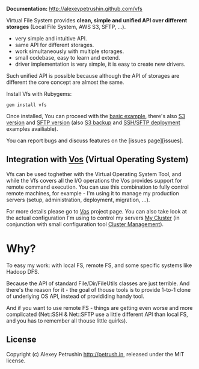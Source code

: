 **Documentation:** http://alexeypetrushin.github.com/vfs

Virtual File System provides **clean, simple and unified API over different storages** (Local File System, AWS S3, SFTP, ...).

- very simple and intuitive API.
- same API for different storages.
- work simultaneously with multiple storages.
- small codebase, easy to learn and extend.
- driver implementation is very simple, it is easy to create new drivers.

Such unified API is possible because although the API of storages are different the core concept are almost the same.

Install Vfs with Rubygems:

    gem install vfs

Once installed, You can proceed with the [basic example][basics], there's also [S3 version][s3_basics] and [SFTP version][ssh_basics] (also [S3 backup][s3_backup] and [SSH/SFTP deployment][ssh_deployment] examples availiable).

You can report bugs and discuss features on the [issues page][issues].

## Integration with [Vos][vos] (Virtual Operating System)

Vfs can be used toghether with the Virtual Operating System Tool, and while the Vfs covers all the I/O operations the Vos provides support for remote command execution.
You can use this combination to fully control remote machines, for example - I'm using it to manage my production servers (setup, administration, deployment, migration, ...).

For more details please go to [Vos][vos] project page.
You can also take look at the actual configuration I'm using to control my servers [My Cluster][my_cluster] (in conjunction with small configuration tool [Cluster Management][cluster_management]).

# Why?

To easy my work: with local FS, remote FS, and some specific systems like Hadoop DFS.

Because the API of standard File/Dir/FileUtils classes are just terrible. And there's the reason for it - the goal of thouse tools is to provide 1-to-1 clone of underlying OS API, instead of provididing handy tool.

And if you want to use remote FS - things are getting even worse and more complicated (Net::SSH & Net::SFTP use a little
different API than local FS, and you has to remember all thouse little quirks).

## License

Copyright (c) Alexey Petrushin http://petrush.in, released under the MIT license.

[vos]: http://github.com/alexeypetrushin/vos
[cluster_management]: http://github.com/alexeypetrushin/cluster_management
[my_cluster]: http://github.com/alexeypetrushin/my_cluster

[basics]:         http://alexeypetrushin.github.com/vfs/basics.html
[s3_basics]:      http://alexeypetrushin.github.com/vfs/s3_basics.html
[s3_backup]:      http://alexeypetrushin.github.com/vfs/s3_backup.html
[ssh_basics]:     http://alexeypetrushin.github.com/vfs/ssh_basics.html
[ssh_deployment]: http://alexeypetrushin.github.com/vfs/ssh_deployment.html
